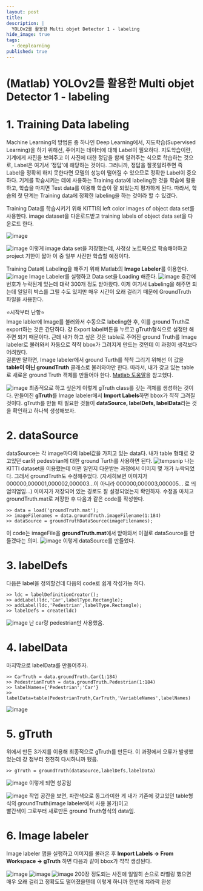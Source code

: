 ```yaml
---
layout: post
title: 
description: |
  YOLOv2를 활용한 Multi objet Detector 1 - labeling
hide_image: true
tags:
  - deeplearning
published: true
---
```


# (Matlab) YOLOv2를 활용한 Multi objet Detector 1 - labeling

# 1. Training Data labeling
Machine Learning의 방법론 중 하나인 Deep Learning에서, 지도학습(Supervised Learning)을 하기 위해선, 주어지는 데이터에 대해 Label이 
필요하다. 지도학습이란, 기계에게 사진을 보여주고 이 사진에 대한 정답을 함께 알려주는 식으로 학습하는 것으로,
Label은 여기서 '정답'에 해당하는 것이다. 그러니까, 정답을 잘못알려주면 즉 Label을 정확히 하지 못한다면 모델의 성능이 떨어질 수 
있으므로 정확한 Label이 중요하다. 기계를 학습시키는 데에 사용하는 Training data에 labeling한 것을 학습에 활용하고, 
학습을 마치면 Test data를 이용해 학습이 잘 되었는지 평가하게 된다. 따라서, 학습의 첫 단계는 Training data에 정확한 labeling을 
하는 것이라 할 수 있겠다.   
   
Training Data를 학습시키기 위해 KITTI의 left color images of object data set를 사용한다. image dataset을 다운로드받고
training labels of object data set을 다운로드 한다.

![image](https://user-images.githubusercontent.com/69246778/129994047-e0e7fda3-5777-4803-b022-f9808f6ae6ef.png)
   
![image](https://user-images.githubusercontent.com/69246778/129994099-0f54164e-7886-42ba-9696-d7462e5bb8df.png)
이렇게 image data set을 저장했는데, 사정상 노트북으로 학습해야하고 project 기한이 짧아 이 중 일부 사진만 학습할 예정이다.
   
Training Data에 Labeling을 해주기 위해 Matlab의 **Image Labeler**를 이용한다.
![image](https://user-images.githubusercontent.com/69246778/129994850-842a8e26-8856-44de-9d29-14fd8018d7e2.png)
Image Labeler를 실행하고 Data set을 Loading 해준다.
![image](https://user-images.githubusercontent.com/69246778/129996008-f59cd6d3-7c86-4d64-a93c-69767e1fbe6d.png)
중간에 번호가 누락된게 있는데 대략 300개 정도 받아왔다. 이제 여기서 Labeling을 해주면 되는데 일일히 박스를 그릴 수도 있지만
매우 시간이 오래 걸리기 때문에 GroundTruth 파일을 사용한다.

⭐시작부터 난항⭐   
Image labler에 Image를 불러와서 수동으로 labeling한 후, 이를 ground Truth로 export하는 것은 간단하다. 걍 Export label버튼을 누르고 gTruth형식으로 설정만 해주면
되기 때문이다. 근데 내가 하고 싶은 것은 table로 주어진 ground Truth를 Image labeler로 불러와서 자동으로 챡챡 bbox가 그려지게 만드는 것인데 이 과정이 생각보다 어려웠다.   
결론만 말하면, Image labeler에서 ground Turth를 챡챡 그리기 위해선 이 값을 **table이 아닌 groundTruth** 클래스로 불러와야만 한다. 따라서, 내가 갖고 있는 table로
새로운 ground Truth 객체를 만들어야 한다. [Matlab 도움말](https://kr.mathworks.com/help/vision/ref/groundtruth.html?s_tid=doc_ta)을 참고했다.
   
![image](https://user-images.githubusercontent.com/69246778/130350038-b7a0c014-5d46-4e8e-9594-6478e64bb8e0.png)
최종적으로 하고 싶은게 이렇게 gTruth class를 갖는 객체를 생성하는 것이다. 만들어진 **gTruth**를 Image labeler에서 **Import Labels**하면 bbox가 챡챡 그려질 것이다.
gTruth를 만들 때 필요한 것들이 **dataSource, labelDefs, labelData**라는 것을 확인하고 하나씩 생성해보자.

# 2. dataSource   
dataSource는 각 image마다의 label값을 가지고 있는 data다. 내가 table 형태로 갖고있던 car와 pedestrian에 대한 ground Turth를 사용하면 된다.
![tempsnip](https://user-images.githubusercontent.com/69246778/130350265-7f5212fe-d82a-47d0-8ae2-bc16242904aa.png)
나는 KITTI dataset을 이용했는데 어쩐 일인지 다운받는 과정에서 이미지 몇 개가 누락되었다. 그래서 groundTruth도 수정해주었다. 
(자세히보면 이미지가 000000,000001,000002,000003...이 아니라 000000,000003,000005... 로 띄엄띄엄임...)
이미지가 저장되어 있는 경로도 잘 설정되었는지 확인하자. 수정을 마치고 groundTruth.mat로 저장한 후 다음과 같은 code를 작성한다.

```
>> data = load('groundTruth.mat');
>> imageFilenames = data.groundTruth.imageFilename(1:184)
>> dataSource = groundTruthDataSource(imageFilenames);

```
이 code는 imageFile을 **groundTruth.mat**에서 받아와서 이걸로 dataSource를 만들겠다는 의미. 
![image](https://user-images.githubusercontent.com/69246778/130350446-465af634-8906-4584-a9f0-85ed09cb3a3e.png)
이렇게 dataSource를 만들었다.


# 3. labelDefs   
다음은 label을 정의할건데 다음의 code로 쉽게 작성가능 하다.
   
```
>> ldc = labelDefinitionCreator();
>> addLabel(ldc,'Car',labelType.Rectangle);
>> addLabel(ldc,'Pedestrian',labelType.Rectangle);
>> labelDefs = create(ldc)
```
![image](https://user-images.githubusercontent.com/69246778/130350478-ae369501-e203-43bb-ba84-a735bcb45684.png)
난 car랑 pedestrian만 사용했음.

# 4. labelData
마지막으로 labelData를 만들어주자.

```
>> CarTruth = data.groundTruth.Car(1:184)
>> PedestrianTruth = data.groundTruth.Pedestrian(1:184)
>> labelNames={'Pedestrian';'Car'}
>> labelData=table(PedestrianTruth,CarTruth,'VariableNames',labelNames)
```

![image](https://user-images.githubusercontent.com/69246778/130350557-04ef16f3-0588-47e6-8711-4c58b58ce81c.png)

# 5. gTruth
위에서 만든 3가지를 이용해 최종적으로 gTruth를 만든다. 이 과정에서 오류가 발생했었는데 걍 첨부터 천천히 다시하니까 됐음.

```
>> gTruth = groundTruth(dataSource,labelDefs,labelData)
```

![image](https://user-images.githubusercontent.com/69246778/130350622-2d7bdf85-393c-4e19-82d3-9d00c33009ea.png)
이렇게 되면 성공임   
   
![image](https://user-images.githubusercontent.com/69246778/130350639-e89857d3-3e39-40bf-b02c-122a76d48b96.png)
작업 공간을 보면, 파란색으로 동그라미한 게 내가 기존에 갖고있던 table형식의 groundTruth(image labeler에서 사용 불가)이고   
빨간색이 그로부터 새로만든 ground Truth형식의 data임.

# 6. Image labeler
Image labeler 앱을 실행하고 이미지를 불러온 후 **Import Labels -> From Workspace -> gTruth** 하면 다음과 같이 bbox가 챡챡 생성된다.
   
![image](https://user-images.githubusercontent.com/69246778/130349797-03b894fc-b497-4caf-ac75-843df345fe3c.png)
![image](https://user-images.githubusercontent.com/69246778/130349805-e3f399c7-8992-4066-994e-a7ccf77ec01f.png)
![image](https://user-images.githubusercontent.com/69246778/130350748-e614c600-c7e9-460b-b55d-1b007319097a.png)
200장 정도되는 사진에 일일히 손으로 라벨링 했으면 매우 오래 걸리고 정확도도 떨어졌을텐데 이렇게 하니까 한번에 챠라락 완성
